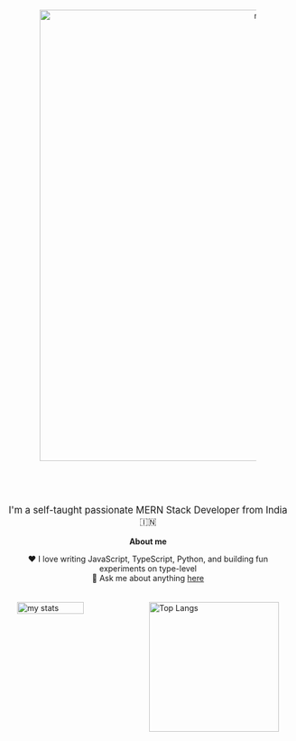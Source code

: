 <div style="text-align: center; padding: 60px;">
  <img alt="my stats" width="800" src="https://github.com/user-attachments/assets/d5340b63-bf1c-4f13-bb18-7cdcb391f544" />
</div>

<p dir="auto" style="text-align: center; font-size: 1.2em;">
  I'm a self-taught passionate MERN Stack Developer from India 🇮🇳
</p>
<p dir="auto" style="text-align: center; font-weight: bold;">
  <strong>About me</strong>
</p>
<ul style="list-style: none; padding: 0; text-align: center;">
  <li>❤️ I love writing JavaScript, TypeScript, Python, and building fun experiments on type-level</li>
  <li>💬 Ask me about anything <a href="https://github.com/deepak14ri/deepak14ri/issues">here</a></li>
</ul>

<div style="display: flex; padding: 20px; justify-content: center; gap: 20px;">
  <img alt="my stats" width="55%" src="https://github-readme-stats.vercel.app/api?username=deepak14ri&show_icons=true&theme=radical" />
  <img alt="Top Langs" src="https://quickchart.io/chart?c=%7Btype%3A'doughnut'%2Cdata%3A%7Blabels%3A%5B'JavaScript'%2C'HTML'%2C'CSS'%2C'Python'%5D%2Cdatasets%3A%5B%7Bdata%3A%5B50%2C25%2C15%2C10%5D%7D%5D%7D%7D&width=200&height=200" style="width: 230px; height: 230px;" />
</div>
